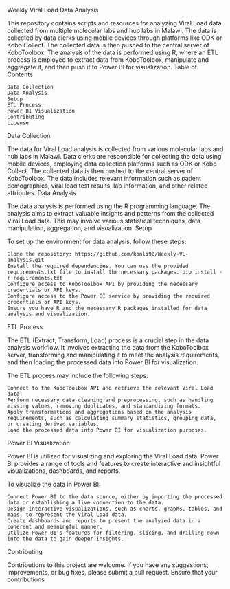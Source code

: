 Weekly Viral Load Data Analysis

This repository contains scripts and resources for analyzing Viral Load data collected from multiple molecular labs and hub labs in Malawi. The data is collected by data clerks using mobile devices through platforms like ODK or Kobo Collect. The collected data is then pushed to the central server of KoboToolbox. The analysis of the data is performed using R, where an ETL process is employed to extract data from KoboToolbox, manipulate and aggregate it, and then push it to Power BI for visualization.
Table of Contents

    Data Collection
    Data Analysis
    Setup
    ETL Process
    Power BI Visualization
    Contributing
    License

Data Collection

The data for Viral Load analysis is collected from various molecular labs and hub labs in Malawi. Data clerks are responsible for collecting the data using mobile devices, employing data collection platforms such as ODK or Kobo Collect. The collected data is then pushed to the central server of KoboToolbox. The data includes relevant information such as patient demographics, viral load test results, lab information, and other related attributes.
Data Analysis

The data analysis is performed using the R programming language. The analysis aims to extract valuable insights and patterns from the collected Viral Load data. This may involve various statistical techniques, data manipulation, aggregation, and visualization.
Setup

To set up the environment for data analysis, follow these steps:

    Clone the repository: https://github.com/konli90/Weekly-VL-analysis.git
    Install the required dependencies. You can use the provided requirements.txt file to install the necessary packages: pip install -r requirements.txt
    Configure access to KoboToolbox API by providing the necessary credentials or API keys.
    Configure access to the Power BI service by providing the required credentials or API keys.
    Ensure you have R and the necessary R packages installed for data analysis and visualization.

ETL Process

The ETL (Extract, Transform, Load) process is a crucial step in the data analysis workflow. It involves extracting the data from the KoboToolbox server, transforming and manipulating it to meet the analysis requirements, and then loading the processed data into Power BI for visualization.

The ETL process may include the following steps:

    Connect to the KoboToolbox API and retrieve the relevant Viral Load data.
    Perform necessary data cleaning and preprocessing, such as handling missing values, removing duplicates, and standardizing formats.
    Apply transformations and aggregations based on the analysis requirements, such as calculating summary statistics, grouping data, or creating derived variables.
    Load the processed data into Power BI for visualization purposes.

Power BI Visualization

Power BI is utilized for visualizing and exploring the Viral Load data. Power BI provides a range of tools and features to create interactive and insightful visualizations, dashboards, and reports.

To visualize the data in Power BI:

    Connect Power BI to the data source, either by importing the processed data or establishing a live connection to the data.
    Design interactive visualizations, such as charts, graphs, tables, and maps, to represent the Viral Load data.
    Create dashboards and reports to present the analyzed data in a coherent and meaningful manner.
    Utilize Power BI's features for filtering, slicing, and drilling down into the data to gain deeper insights.

Contributing

Contributions to this project are welcome. If you have any suggestions, improvements, or bug fixes, please submit a pull request. Ensure that your contributions